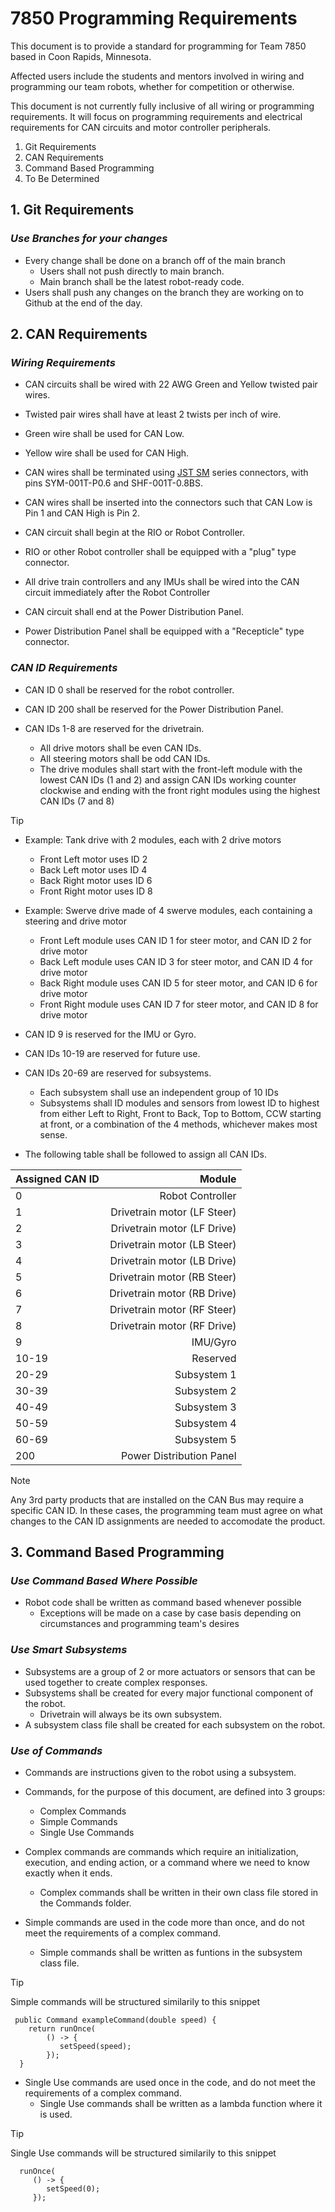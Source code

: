 # 7850 Programming Requirements
This document is to provide a standard for programming for Team 7850 based in Coon Rapids, Minnesota. 

Affected users include the students and mentors involved in wiring and programming our team robots, whether for competition or otherwise.

This document is not currently fully inclusive of all wiring or programming requirements. It will focus on programming requirements and electrical requirements for CAN circuits and motor controller peripherals.

1. Git Requirements
2. CAN Requirements
3. Command Based Programming
4. To Be Determined

## 1. Git Requirements
### **_Use Branches for your changes_**
- Every change shall be done on a branch off of the main branch
  - Users shall not push directly to main branch.  
  - Main branch shall be the latest robot-ready code.
- Users shall push any changes on the branch they are working on to Github at the end of the day.

## 2. CAN Requirements
### **_Wiring Requirements_**  
  - CAN circuits shall be wired with 22 AWG Green and Yellow twisted pair wires.  
  
  - Twisted pair wires shall have at least 2 twists per inch of wire.  
  
  - Green wire shall be used for CAN Low.  
  
  - Yellow wire shall be used for CAN High. 
  
  - CAN wires shall be terminated using [JST SM](https://www.jst-mfg.com/product/pdf/eng/eSM.pdf) series connectors, with pins SYM-001T-P0.6 and SHF-001T-0.8BS.  
  
  - CAN wires shall be inserted into the connectors such that CAN Low is Pin 1 and CAN High is Pin 2.  
  
  - CAN circuit shall begin at the RIO or Robot Controller.  
  
  - RIO or other Robot controller shall be equipped with a "plug" type connector.  

  - All drive train controllers and any IMUs shall be wired into the CAN circuit immediately after the Robot Controller
  
  - CAN circuit shall end at the Power Distribution Panel.  
  
  - Power Distribution Panel shall be equipped with a "Recepticle" type connector. 

### **_CAN ID Requirements_**

  - CAN ID 0 shall be reserved for the robot controller.
  
  - CAN ID 200 shall be reserved for the Power Distribution Panel.
  
  - CAN IDs 1-8 are reserved for the drivetrain.  
    - All drive motors shall be even CAN IDs.  
    - All steering motors shall be odd CAN IDs.  
    - The drive modules shall start with the front-left module with the lowest CAN IDs (1 and 2) and assign CAN IDs working counter clockwise and ending with the front right modules using the highest CAN IDs (7 and 8)
> [!TIP]
>  - Example: Tank drive with 2 modules, each with 2 drive motors  
>    -   Front Left motor uses ID 2  
>    -   Back Left motor uses ID 4  
>    -   Back Right motor uses ID 6  
>    -   Front Right motor uses ID 8
>      
> - Example: Swerve drive made of 4 swerve modules, each containing a steering and drive motor  
>   -   Front Left module uses CAN ID 1 for steer motor, and CAN ID 2 for drive motor  
>   -   Back Left module uses CAN ID 3 for steer motor, and CAN ID 4 for drive motor  
>   -   Back Right module uses CAN ID 5 for steer motor, and CAN ID 6 for drive motor  
>   -   Front Right module uses CAN ID 7 for steer motor, and CAN ID 8 for drive motor
   
  - CAN ID 9 is reserved for the IMU or Gyro.
  - CAN IDs 10-19 are reserved for future use.
  - CAN IDs 20-69 are reserved for subsystems.
    - Each subsystem shall use an independent group of 10 IDs
    - Subsystems shall ID modules and sensors from lowest ID to highest from either Left to Right, Front to Back, Top to Bottom, CCW starting at front, or a combination of the 4 methods, whichever makes most sense.

  - The following table shall be followed to assign all CAN IDs.

  |Assigned CAN ID|Module|
  |:------|--:|
  |0|Robot Controller|
  |1|Drivetrain motor (LF Steer)|
  |2|Drivetrain motor (LF Drive)|
  |3|Drivetrain motor (LB Steer)|
  |4|Drivetrain motor (LB Drive)|
  |5|Drivetrain motor (RB Steer)|
  |6|Drivetrain motor (RB Drive)|
  |7|Drivetrain motor (RF Steer)|
  |8|Drivetrain motor (RF Drive)|
  |9|IMU/Gyro|
  |10-19|Reserved|
  |20-29|Subsystem 1|
  |30-39|Subsystem 2|
  |40-49|Subsystem 3|
  |50-59|Subsystem 4|
  |60-69|Subsystem 5|
  |200|Power Distribution Panel|

>[!NOTE]
>Any 3rd party products that are installed on the CAN Bus may require a specific CAN ID. In these cases, the programming team must agree on what changes to the CAN ID assignments are needed to accomodate the product.

## 3. Command Based Programming 
### **_Use Command Based Where Possible_**

- Robot code shall be written as command based whenever possible  
  - Exceptions will be made on a case by case basis depending on circumstances and programming team's desires  

### **_Use Smart Subsystems_**

- Subsystems are a group of 2 or more actuators or sensors that can be used together to create complex responses.  
- Subsystems shall be created for every major functional component of the robot.
  - Drivetrain will always be its own subsystem.
- A subsystem class file shall be created for each subsystem on the robot.

### **_Use of Commands_**

- Commands are instructions given to the robot using a subsystem.
- Commands, for the purpose of this document, are defined into 3 groups:
  - Complex Commands
  - Simple Commands
  - Single Use Commands
 
- Complex commands are commands which require an initialization, execution, and ending action, or a command where we need to know exactly when it ends.
  - Complex commands shall be written in their own class file stored in the Commands folder.
- Simple commands are used in the code more than once, and do not meet the requirements of a complex command.
  - Simple commands shall be written as funtions in the subsystem class file.
>[!TIP]
>Simple commands will be structured similarily to this snippet
> ```
>  public Command exampleCommand(double speed) {
>     return runOnce(
>         () -> {
>            setSpeed(speed);
>         });
>   }
> ```
- Single Use commands are used once in the code, and do not meet the requirements of a complex command.
  - Single Use commands shall be written as a lambda function where it is used.
>[!TIP]
>Single Use commands will be structured similarily to this snippet
> ```
>   runOnce(
>      () -> {
>         setSpeed(0);
>      });
> ```
